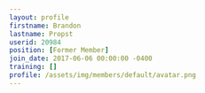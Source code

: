 ```yaml
---
layout: profile
firstname: Brandon
lastname: Propst
userid: 20984
position: [Former Member]
join_date: 2017-06-06 00:00:00 -0400
training: []
profile: /assets/img/members/default/avatar.png
---
```

